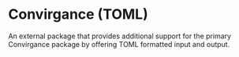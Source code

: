 # Convirgance (TOML)
An external package that provides additional support for the primary Convirgance package
by offering TOML formatted input and output.

